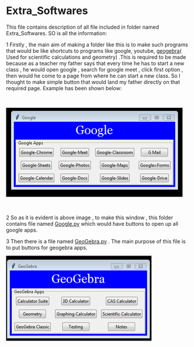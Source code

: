 # Extra_Softwares

This file contains description of all file included in folder named Extra_Softwares. SO is all the information:

1 Firstly , the main aim of making a folder like this is to make such programs that would be like shortcuts to programs like google, youtube, [geogebra](https://www.geogebra.org/?lang=en)( Used for scientific calculations and geometry) .This is required to be made because as a teacher my father says that every time he has to start a new class , he would open google , search for google meet , click first option , then would he come to a page from where he can start a new class. So I thought to make simple button that would land my father directly on that required page. Example has been shown below:

<br>

![](Images\google_shortcut.PNG)

<br>

2 So as it is evident is above image , to make this window , this folder contains file named [Google.py](Google.py) which would have buttons to open up all google apps.

3 Then there is a file named [GeoGebra.py](GeoGebra.py) . The main purpose of this file is to put buttons for geogebra apps.
<br>

![](Images\GeoGebra.PNG)

<br>